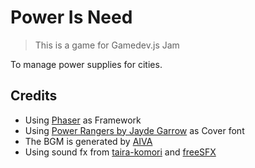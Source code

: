 # Power Is Need

> This is a game for Gamedev.js Jam

To manage power supplies for cities.

## Credits

- Using [Phaser](https://phaser.io/) as Framework
- Using [Power Rangers by Jayde Garrow](https://www.dafont.com/power-rangers.font) as Cover font
- The BGM is generated by [AIVA](https://creators.aiva.ai/)
- Using sound fx from [taira-komori](https://taira-komori.jpn.org/freesounden.html) and [freeSFX](https://www.freesfx.co.uk/)
